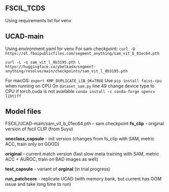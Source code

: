 ## FSCIL_TCDS
Using requirements.txt for venv

## UCAD-main
Using environment.yaml for venv
For sam checkpoint: ```curl -O https://dl.fbaipublicfiles.com/segment_anything/sam_vit_b_01ec64.pth```

```
curl -L -o sam_vit_l_0b3195.pth \
https://huggingface.co/ybelkada/segment-anything/resolve/main/checkpoints/sam_vit_l_0b3195.pth
```
For macOS: ```export KMP_DUPLICATE_LIB_OK=TRUE```
Use ```pip install faiss-cpu``` when running on CPU
On ```dataset_sam.py``` line 49 change device type to CPU if torch.cuda is not available
```conda install -c conda-forge opencv libtiff```

## Model files
FSCIL/UCAD-main/sam_vit_b_01ec64.pth - sam checkpoint
**fs_clip** - original version of fscil CLIP (from Suyu)

**oneclass_capsule** - init version (changes from fs_clip with SAM, metric ACC, train only on GOOD)

**original** - current match version (fast slow meta training with SAM, metric ACC + AUROC, train on BAD images as well)

**test_capsule** - variant of **orginal** (in trial progress)

**run_patchcore** - replicate UCAD (with memory bank, but current has OOM issue and take long time to run)
